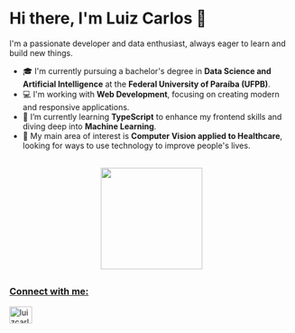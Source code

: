 # Hi there, I'm Luiz Carlos 👋

I'm a passionate developer and data enthusiast, always eager to learn and build new things.

- 🎓 I'm currently pursuing a bachelor's degree in **Data Science and Artificial Intelligence** at the **Federal University of Paraíba (UFPB)**.
- 💻 I'm working with **Web Development**, focusing on creating modern and responsive applications.
- 🌱 I’m currently learning **TypeScript** to enhance my frontend skills and diving deep into **Machine Learning**.
- 🔬 My main area of interest is **Computer Vision applied to Healthcare**, looking for ways to use technology to improve people's lives.

<br/>

<div align="center">
  <a href="https://github.com/luizcarlos00">
  <img height="180em" src="https://github-readme-stats.vercel.app/api?username=luizcarlos00&show_icons=true&theme=dracula&include_all_commits=true&count_private=true"/>
</div>

##

### Connect with me:

<p align="left">
<a href="https://www.linkedin.com/in/luizcarlos00" target="blank"><img align="center" src="https://raw.githubusercontent.com/rahuldkjain/github-profile-readme-generator/master/src/images/icons/Social/linked-in-alt.svg" alt="luizcarlos00" height="30" width="40" /></a>
</p>
